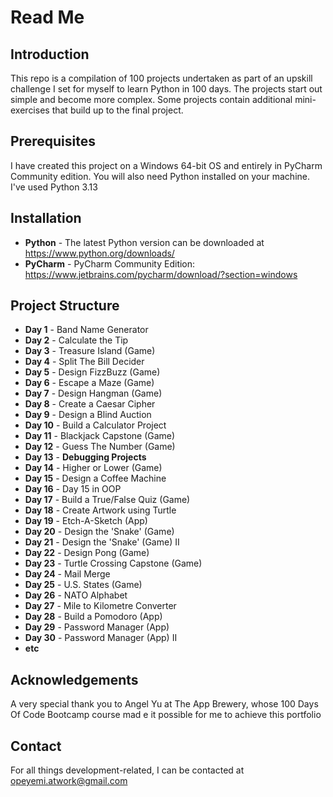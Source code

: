 # Read Me
## Introduction
This repo is a compilation of 100 projects undertaken as part of an upskill challenge I set for myself to learn Python in 100 days. The projects start out simple and become more complex. Some projects contain additional mini-exercises that build up to the final project.

## Prerequisites
I have created this project on a Windows 64-bit OS and entirely in PyCharm Community edition. You will also need Python installed on your machine. I've used Python 3.13

## Installation
- **Python** - The latest Python version can be downloaded at https://www.python.org/downloads/
- **PyCharm** - PyCharm Community Edition: https://www.jetbrains.com/pycharm/download/?section=windows

## Project Structure
- **Day 1** - Band Name Generator
- **Day 2** - Calculate the Tip
- **Day 3** - Treasure Island (Game)
- **Day 4** - Split The Bill Decider
- **Day 5** - Design FizzBuzz (Game)
- **Day 6** - Escape a Maze (Game)
- **Day 7** - Design Hangman (Game)
- **Day 8** - Create a Caesar Cipher
- **Day 9** - Design a Blind Auction
- **Day 10** - Build a Calculator Project
- **Day 11** - Blackjack Capstone (Game)
- **Day 12** - Guess The Number (Game)
- **Day 13** - **Debugging Projects**
- **Day 14** - Higher or Lower (Game)
- **Day 15** - Design a Coffee Machine
- **Day 16** - Day 15 in OOP
- **Day 17** - Build a True/False Quiz (Game)
- **Day 18** - Create Artwork using Turtle
- **Day 19** - Etch-A-Sketch (App)
- **Day 20** - Design the 'Snake' (Game)
- **Day 21** - Design the 'Snake' (Game) II
- **Day 22** - Design Pong (Game)
- **Day 23** - Turtle Crossing Capstone (Game)
- **Day 24** - Mail Merge
- **Day 25** - U.S. States (Game)
- **Day 26** - NATO Alphabet
- **Day 27** - Mile to Kilometre Converter
- **Day 28** - Build a Pomodoro (App)
- **Day 29** - Password Manager (App)
- **Day 30** - Password Manager (App) II
- **etc**

## Acknowledgements
A very special thank you to Angel Yu at The App Brewery, whose 100 Days Of Code Bootcamp course mad e it possible for me to achieve this portfolio

## Contact
For all things development-related, I  can be contacted at opeyemi.atwork@gmail.com
